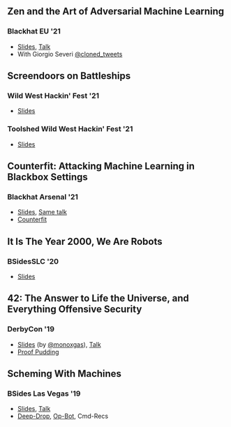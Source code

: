 
## Zen and the Art of Adversarial Machine Learning
### Blackhat EU '21
+ [Slides](https://github.com/moohax/Talks/blob/master/slides/Blackhat_EU_21.pdf), [Talk](https://www.youtube.com/watch?v=tEBwMGCKEso&ab_channel=BlackHat)
+ With Giorgio Severi [@cloned_tweets](https://twitter.com/cloned_tweets)

## Screendoors on Battleships
### Wild West Hackin' Fest '21
+ [Slides](https://github.com/moohax/Talks/blob/master/slides/Screen%20Doors%20on%20Battleships.pdf)

### Toolshed Wild West Hackin' Fest '21
+ [Slides](https://github.com/moohax/Talks/blob/master/slides/Counterfit_WWHF.pdf)

## Counterfit: Attacking Machine Learning in Blackbox Settings
### Blackhat Arsenal '21
+ [Slides](https://github.com/moohax/Talks/blob/master/slides/Counterfit_BH_Arsenal_21.pdf), [Same talk](https://www.youtube.com/watch?v=joniiW-gPqQ)
+ [Counterfit](https://github.com/Azure/counterfit)

## It Is The Year 2000, We Are Robots
### BSidesSLC '20
+ [Slides](https://github.com/moohax/Talks/blob/master/slides/bsides_slc_20.pdf)

## 42: The Answer to Life the Universe, and Everything Offensive Security
### DerbyCon '19
+ [Slides](https://github.com/moohax/Talks/blob/master/slides/DerbyCon19.pdf) (by [@monoxgas](https://twitter.com/monoxgas)), [Talk](https://www.youtube.com/watch?v=CsvkYoxtexQ)
+ [Proof Pudding](https://github.com/moohax/Proof-Pudding)

## Scheming With Machines
### BSides Las Vegas '19
+ [Slides](https://github.com/moohax/Talks/blob/master/slides/Scheming_with_Machines_BSidesLV_19.pdf), [Talk](https://www.youtube.com/watch?v=XfT0Ju4vhvI&feature=youtu.be&t=19126)
+ [Deep-Drop](https://github.com/moohax/Deep-Drop), [Op-Bot](https://github.com/moohax/Op-Bot), Cmd-Recs
